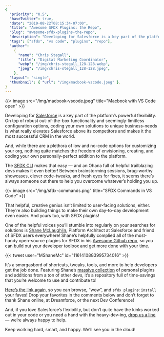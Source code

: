 ```yaml
---
{
  "priority": "0.5",
  "haveTwitter": true,
  "date": "2019-08-22T08:15:34-07:00",
  "title": "Awesome SFDX Plugins: the Repo",
  "Slug": "awesome-sfdx-plugins-the-repo",
  "description": "Developing for Salesforce is a key part of the platform’s powerful flexibility. On top of robust out-of-the-box functionality and seemingly-limitless configuration options...",
  "tags": ["sfdx", "vs code", "plugins", "repo"],
  "author":
    {
      "name": "Chris Stegall",
      "title": "Digital Marketing Coordinator",
      "webp": "/img/chris-stegall_128-128.webp",
      "jpeg": "/img/chris-stegall_128-128.jpeg",
    },
  "layout": "single",
  "thumbnail": { "url": "/img/macbook-vscode.jpeg" },
}
---
```


{{< image src="/img/macbook-vscode.jpeg" title="Macbook with VS Code open" >}}

Developing for [Salesforce](https://www.salesforce.com/products/) is a key part of the platform’s powerful flexibility. On top of robust out-of-the-box functionality and seemingly-limitless configuration options, coding your own solutions to unique business-needs is what really elevates Salesforce above its competitors and makes it the most successful CRM in the world.

And, while there are a plethora of low and no-code options for customizing your org, nothing quite matches the freedom of envisioning, creating, and coding your own personally-perfect addition to the platform.

The [SFDX CLI](https://developer.salesforce.com/tools/sfdxcli) makes that easy — and an Ohana full of helpful trailblazing devs makes it even better! Between brainstorming sessions, brag-worthy showcases, clever code-tweaks, and fresh eyes for fixes, it seems there’s always someone out there to help you overcome whatever’s holding you up.

{{< image src="/img/sfdx-commands.png" title="SFDX Commands in VS Code" >}}

That helpful, creative genius isn’t limited to user-facing solutions, either. They’re also building things to make their own day-to-day development even easier. And yours too, with SFDX plugins!

One of the helpful voices you’ll stumble into regularly on your searches for solutions is [Shane McLaughlin](https://twitter.com/MShaneMc), Platform Architect at Salesforce and friend of SFDX users everywhere! Shane’s helpfully complied all of the most-handy open-source plugins for SFDX in his [Awesome Github repo](https://github.com/mshanemc/awesome-sfdx-plugins), so you can build out your developer toolbox and get more done with your time.

{{< tweet user="MShaneMc" id="1161410883995734016" >}}

It’s a smorgasbord of shortcuts, tweaks, tools, and more to help developers get the job done. Featuring Shane’s [massive collection](https://github.com/mshanemc/shane-sfdx-plugins) of personal plugins and additions from a ton of other devs, it’s a repository full of time-savings that you’re welcome to use and contribute to!

[Here’s the link again](https://github.com/mshanemc/awesome-sfdx-plugins), so you can browse, “wow”, and `sfdx plugins:install` your faves! Drop your favorites in the comments below and don’t forget to thank Shane online, at Dreamforce, or the next Dev Conference!

And, if you love Salesforce’s flexibility, but don’t quite have the kinks worked out in your code or you need a hand with the heavy-dev-ing, [drop us a line](https://www.mkpartners.com/article/contact/contact) — we’re always happy to help.

Keep working hard, smart, and happy. We’ll see you in the cloud!
